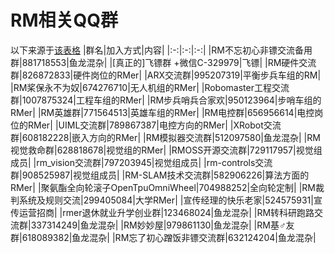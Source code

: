 # RM相关QQ群
以下来源于[该表格](https://docs.qq.com/sheet/DRG1zRXFtYWFDb0pJ)
|群名|加入方式|内容|
|:-:|:-:|:-:|
|RM不忘初心非镖交流备用群|881718553|鱼龙混杂|
|[真正的]飞镖群	+微信C-329979|飞镖|
|RM硬件交流群|826872833|硬件岗位的RMer|
|ARX交流群|995207319|平衡步兵车组的RM|
|RM桨保永不为奴|674276710|无人机组的RMer|
|Robomaster工程交流群|1007875324|工程车组的RMer|
|RM步兵哨兵合家欢|950123964|步哨车组的RMer|
|RM英雄群|771564513|英雄车组的RMer|
|RM电控群|656956614|电控岗位的RMer|
|UIML交流群|789867387|电控方向的RMer|
|XRobot交流群|608182228|嵌入方向的RMer|
|RM模拟器交流群|512097580|鱼龙混杂|
|RM视觉救命群|628818678|视觉组的RMer|
|RMOSS开源交流群|729117957|视觉组成员|
|rm_vision交流群|797203945|视觉组成员|
|rm-controls交流群|908525987|视觉组成员|
|RM-SLAM技术交流群|582906226|算法方面的RMer|
|聚氨酯全向轮滚子OpenTpuOmniWheel|704988252|全向轮定制|
|RM裁判系统及规则交流|299405084|大学RMer|
|宣传经理的快乐老家|524575931|宣传运营招商|
|rmer退休就业升学创业群|123468024|鱼龙混杂|
|RM转科研跑路交流群|337314249|鱼龙混杂|
|RM妙妙屋|979861130|鱼龙混杂|
|RM基♂友群|618089382|鱼龙混杂|
|RM忘了初心蹭饭非镖交流群|632124204|鱼龙混杂|